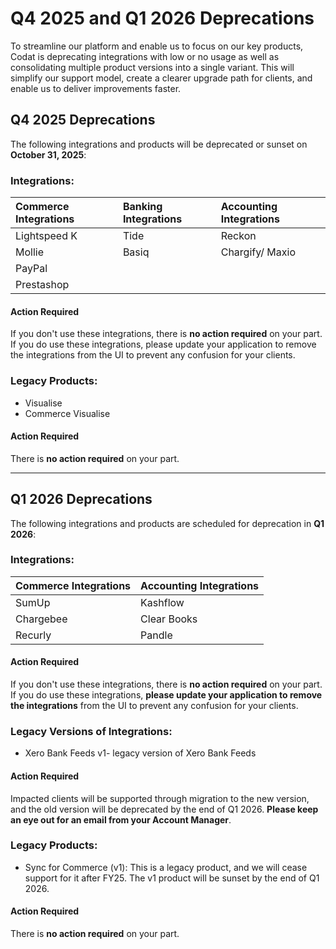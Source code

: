# Q4 2025 and Q1 2026 Deprecations

To streamline our platform and enable us to focus on our key products, Codat is deprecating integrations with low or no usage as well as consolidating multiple product versions into a single variant. This will simplify our support model, create a clearer upgrade path for clients, and enable us to deliver improvements faster.
## Q4 2025 Deprecations


The following integrations and products will be deprecated or sunset on **October 31, 2025**:

### Integrations:

| Commerce Integrations | Banking Integrations | Accounting Integrations |
| :--- | :--- | :--- |
| Lightspeed K | Tide | Reckon |
| Mollie | Basiq | Chargify/ Maxio |
| PayPal | | |
| Prestashop | | |

#### Action Required

If you don't use these integrations, there is **no action required** on your part. If you do use these integrations, please update your application to remove the integrations from the UI to prevent any confusion for your clients.

### Legacy Products:

* Visualise
* Commerce Visualise

#### Action Required

There is **no action required** on your part.

---

## Q1 2026 Deprecations

The following integrations and products are scheduled for deprecation in **Q1 2026**:

### Integrations:

| Commerce Integrations | Accounting Integrations |
| :--- | :--- |
| SumUp | Kashflow |
| Chargebee | Clear Books |
| Recurly | Pandle |


#### Action Required

If you don't use these integrations, there is **no action required** on your part. If you do use these integrations, **please update your application to remove the integrations** from the UI to prevent any confusion for your clients.

### Legacy Versions of Integrations:

* Xero Bank Feeds v1- legacy version of Xero Bank Feeds

#### Action Required

Impacted clients will be supported through migration to the new version, and the old version will be deprecated by the end of Q1 2026. **Please keep an eye out for an email from your Account Manager**.

### Legacy Products:

* Sync for Commerce (v1): This is a legacy product, and we will cease support for it after FY25. The v1 product will be sunset by the end of Q1 2026. 

#### Action Required

There is **no action required** on your part.


